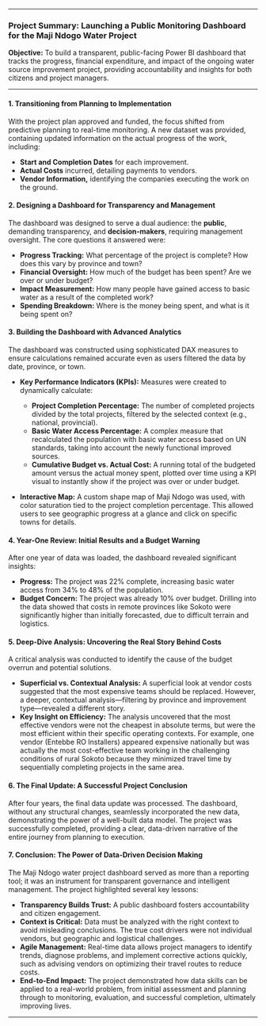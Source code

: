 
***
### **Project Summary: Launching a Public Monitoring Dashboard for the Maji Ndogo Water Project**

**Objective:** To build a transparent, public-facing Power BI dashboard that tracks the progress, financial expenditure, and impact of the ongoing water source improvement project, providing accountability and insights for both citizens and project managers.

---

#### **1. Transitioning from Planning to Implementation**

With the project plan approved and funded, the focus shifted from predictive planning to real-time monitoring. A new dataset was provided, containing updated information on the actual progress of the work, including:
*   **Start and Completion Dates** for each improvement.
*   **Actual Costs** incurred, detailing payments to vendors.
*   **Vendor Information,** identifying the companies executing the work on the ground.

#### **2. Designing a Dashboard for Transparency and Management**

The dashboard was designed to serve a dual audience: the **public**, demanding transparency, and **decision-makers**, requiring management oversight. The core questions it answered were:
*   **Progress Tracking:** What percentage of the project is complete? How does this vary by province and town?
*   **Financial Oversight:** How much of the budget has been spent? Are we over or under budget?
*   **Impact Measurement:** How many people have gained access to basic water as a result of the completed work?
*   **Spending Breakdown:** Where is the money being spent, and what is it being spent on?

#### **3. Building the Dashboard with Advanced Analytics**

The dashboard was constructed using sophisticated DAX measures to ensure calculations remained accurate even as users filtered the data by date, province, or town.

*   **Key Performance Indicators (KPIs):** Measures were created to dynamically calculate:
    *   **Project Completion Percentage:** The number of completed projects divided by the total projects, filtered by the selected context (e.g., national, provincial).
    *   **Basic Water Access Percentage:** A complex measure that recalculated the population with basic water access based on UN standards, taking into account the newly functional improved sources.
    *   **Cumulative Budget vs. Actual Cost:** A running total of the budgeted amount versus the actual money spent, plotted over time using a KPI visual to instantly show if the project was over or under budget.

*   **Interactive Map:** A custom shape map of Maji Ndogo was used, with color saturation tied to the project completion percentage. This allowed users to see geographic progress at a glance and click on specific towns for details.

#### **4. Year-One Review: Initial Results and a Budget Warning**

After one year of data was loaded, the dashboard revealed significant insights:
*   **Progress:** The project was 22% complete, increasing basic water access from 34% to 48% of the population.
*   **Budget Concern:** The project was already 10% over budget. Drilling into the data showed that costs in remote provinces like Sokoto were significantly higher than initially forecasted, due to difficult terrain and logistics.

#### **5. Deep-Dive Analysis: Uncovering the Real Story Behind Costs**

A critical analysis was conducted to identify the cause of the budget overrun and potential solutions.

*   **Superficial vs. Contextual Analysis:** A superficial look at vendor costs suggested that the most expensive teams should be replaced. However, a deeper, contextual analysis—filtering by province and improvement type—revealed a different story.
*   **Key Insight on Efficiency:** The analysis uncovered that the most effective vendors were not the cheapest in absolute terms, but were the most efficient within their specific operating contexts. For example, one vendor (Entebbe RO Installers) appeared expensive nationally but was actually the most cost-effective team working in the challenging conditions of rural Sokoto because they minimized travel time by sequentially completing projects in the same area.

#### **6. The Final Update: A Successful Project Conclusion**

After four years, the final data update was processed. The dashboard, without any structural changes, seamlessly incorporated the new data, demonstrating the power of a well-built data model. The project was successfully completed, providing a clear, data-driven narrative of the entire journey from planning to execution.

#### **7. Conclusion: The Power of Data-Driven Decision Making**

The Maji Ndogo water project dashboard served as more than a reporting tool; it was an instrument for transparent governance and intelligent management. The project highlighted several key lessons:
*   **Transparency Builds Trust:** A public dashboard fosters accountability and citizen engagement.
*   **Context is Critical:** Data must be analyzed with the right context to avoid misleading conclusions. The true cost drivers were not individual vendors, but geographic and logistical challenges.
*   **Agile Management:** Real-time data allows project managers to identify trends, diagnose problems, and implement corrective actions quickly, such as advising vendors on optimizing their travel routes to reduce costs.
*   **End-to-End Impact:** The project demonstrated how data skills can be applied to a real-world problem, from initial assessment and planning through to monitoring, evaluation, and successful completion, ultimately improving lives.

***